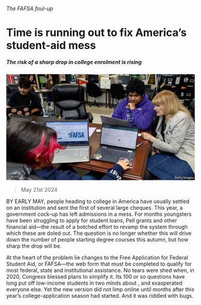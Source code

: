 ###### The FAFSA foul-up

# Time is running out to fix America’s student-aid mess 

##### The risk of a sharp drop in college enrolment is rising 

![image](images/20240525_USP504.jpg) 

> May 21st 2024 

BY EARLY MAY, people heading to college in America have usually settled on an institution and sent the first of several large cheques. This year, a government cock-up has left admissions in a mess. For months youngsters have been struggling to apply for student loans, Pell grants and other financial aid—the result of a botched effort to revamp the system through which these are doled out. The question is no longer whether this will drive down the number of people starting degree courses this autumn, but how sharp the drop will be.

At the heart of the problem lie changes to the Free Application for Federal Student Aid, or FAFSA—the web form that must be completed to qualify for most federal, state and institutional assistance. No tears were shed when, in 2020, Congress blessed plans to simplify it. Its 100 or so questions have long put off low-income students in two minds about , and exasperated everyone else. Yet the new version did not limp online until months after this year’s college-application season had started. And it was riddled with bugs.

